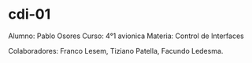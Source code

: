 # cdi-01
Alumno: Pablo Osores
Curso: 4°1 avionica
Materia: Control de Interfaces

Colaboradores: Franco Lesem, Tiziano Patella, Facundo Ledesma.
